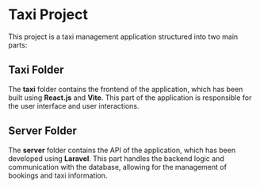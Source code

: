 # Taxi Project

This project is a taxi management application structured into two main parts:

## Taxi Folder

The **taxi** folder contains the frontend of the application, which has been built using **React.js** and **Vite**. This part of the application is responsible for the user interface and user interactions.

## Server Folder

The **server** folder contains the API of the application, which has been developed using **Laravel**. This part handles the backend logic and communication with the database, allowing for the management of bookings and taxi information.
